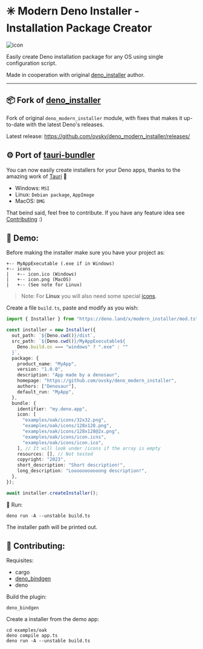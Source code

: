 # ✳️ Modern Deno Installer - Installation Package Creator

![icon](https://i.postimg.cc/Hs2Qmxf8/icon-modern-repack.png)

Easily create Deno installation package for any OS using single configuration script.

Made in cooperation with original [deno_installer](https://github.com/marc2332/deno_installer) author.


---

## 📦 Fork of [deno_installer](https://github.com/marc2332/deno_installer)
Fork of original `deno_modern_installer` module, with fixes that makes it up-to-date with the latest Deno's releases.

Latest release: https://github.com/ovsky/deno_modern_installer/releases/


## ⚙️ Port of [tauri-bundler](https://github.com/tauri-apps/tauri/tree/dev/tooling/bundler)

You can now easily create installers for your Deno apps, thanks to the amazing
work of [Tauri](https://github.com/tauri-apps/tauri/tree/dev/tooling/bundler) 💪

- Windows: `MSI`
- Linux: `Debian package`, `AppImage`
- MacOS: `DMG`

That beind said, feel free to contribute. If you have any feature idea see
[Contributing](#Contributing) :)

## 📗 Demo:

Before making the installer make sure you have your project as:

```
+-- MyAppExecutable (.exe if in Windows)
+-- icons
|   +-- icon.ico (Windows)
|   +-- icon.png (MacOS)
|   +-- (See note for Linux)
``` 

> Note: For **Linux** you will also need some special [icons](https://github.com/ovsky/deno_modern_installer/tree/main/examples/oak/icons).

Create a file `build.ts`, paste and modify as you wish:

```ts
import { Installer } from "https://deno.land/x/modern_installer/mod.ts";

const installer = new Installer({
  out_path: `${Deno.cwd()}/dist`,
  src_path: `${Deno.cwd()}/MyAppExecutable${
    Deno.build.os === "windows" ? ".exe" : ""
  }`,
  package: {
    product_name: "MyApp",
    version: "1.0.0",
    description: "App made by a denosaur",
    homepage: "https://github.com/ovsky/deno_modern_installer",
    authors: ["Denosaur"],
    default_run: "MyApp",
  },
  bundle: {
    identifier: "my.deno.app",
    icon: [
      "examples/oak/icons/32x32.png",
      "examples/oak/icons/128x128.png",
      "examples/oak/icons/128x128@2x.png",
      "examples/oak/icons/icon.icns",
      "examples/oak/icons/icon.ico",
    ], // It will look under /icons if the array is empty
    resources: [], // Not tested
    copyright: "2023",
    short_description: "Short description!",
    long_description: "Looooooooooong description!",
  },
});

await installer.createInstaller();
```

🎁 Run:

```shell
deno run -A --unstable build.ts
```

The installer path will be printed out.

## 📝 Contributing:

Requisites:

- cargo
- [deno_bindgen](https://github.com/denoland/deno_bindgen)
- deno

Build the plugin:

```shell
deno_bindgen
```

Create a installer from the demo app:

```shell
cd examples/oak
deno compile app.ts
deno run -A --unstable build.ts
```
